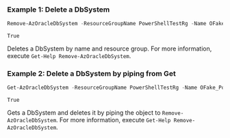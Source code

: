 ### Example 1: Delete a DbSystem
```powershell
Remove-AzOracleDbSystem -ResourceGroupName PowerShellTestRg -Name OFake_PowerShellTestDbSystem -Force -PassThru
```

```output
True
```

Deletes a DbSystem by name and resource group. For more information, execute `Get-Help Remove-AzOracleDbSystem`.

### Example 2: Delete a DbSystem by piping from Get
```powershell
Get-AzOracleDbSystem -ResourceGroupName PowerShellTestRg -Name OFake_PowerShellTestDbSystem | Remove-AzOracleDbSystem -Force -PassThru
```

```output
True
```

Gets a DbSystem and deletes it by piping the object to `Remove-AzOracleDbSystem`. For more information, execute `Get-Help Remove-AzOracleDbSystem`.